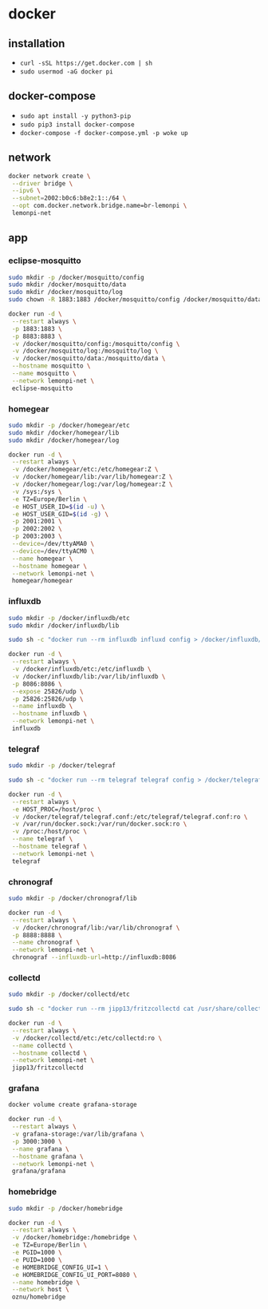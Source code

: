 # docker

## installation

- `curl -sSL https://get.docker.com | sh`
- `sudo usermod -aG docker pi`

## docker-compose

- `sudo apt install -y python3-pip`
- `sudo pip3 install docker-compose`
- `docker-compose -f docker-compose.yml -p woke up`

## network

```bash
docker network create \
 --driver bridge \
 --ipv6 \
 --subnet=2002:b0c6:b8e2:1::/64 \
 --opt com.docker.network.bridge.name=br-lemonpi \
 lemonpi-net
```

## app

### eclipse-mosquitto

```bash
sudo mkdir -p /docker/mosquitto/config
sudo mkdir /docker/mosquitto/data
sudo mkdir /docker/mosquitto/log
sudo chown -R 1883:1883 /docker/mosquitto/config /docker/mosquitto/data /docker/mosquitto/log
```

```bash
docker run -d \
 --restart always \
 -p 1883:1883 \
 -p 8883:8883 \
 -v /docker/mosquitto/config:/mosquitto/config \
 -v /docker/mosquitto/log:/mosquitto/log \
 -v /docker/mosquitto/data:/mosquitto/data \
 --hostname mosquitto \
 --name mosquitto \
 --network lemonpi-net \
 eclipse-mosquitto
```

### homegear

```bash
sudo mkdir -p /docker/homegear/etc
sudo mkdir /docker/homegear/lib
sudo mkdir /docker/homegear/log
```

```bash
docker run -d \
 --restart always \
 -v /docker/homegear/etc:/etc/homegear:Z \
 -v /docker/homegear/lib:/var/lib/homegear:Z \
 -v /docker/homegear/log:/var/log/homegear:Z \
 -v /sys:/sys \
 -e TZ=Europe/Berlin \
 -e HOST_USER_ID=$(id -u) \
 -e HOST_USER_GID=$(id -g) \
 -p 2001:2001 \
 -p 2002:2002 \
 -p 2003:2003 \
 --device=/dev/ttyAMA0 \
 --device=/dev/ttyACM0 \
 --name homegear \
 --hostname homegear \
 --network lemonpi-net \
 homegear/homegear
```

### influxdb

```bash
sudo mkdir -p /docker/influxdb/etc
sudo mkdir /docker/influxdb/lib
```

```bash
sudo sh -c "docker run --rm influxdb influxd config > /docker/influxdb/etc/influxdb.conf"
```

```bash
docker run -d \
 --restart always \
 -v /docker/influxdb/etc:/etc/influxdb \
 -v /docker/influxdb/lib:/var/lib/influxdb \
 -p 8086:8086 \
 --expose 25826/udp \
 -p 25826:25826/udp \
 --name influxdb \
 --hostname influxdb \
 --network lemonpi-net \
 influxdb
```

### telegraf

```bash
sudo mkdir -p /docker/telegraf
```

```bash
sudo sh -c "docker run --rm telegraf telegraf config > /docker/telegraf/telegraf.conf"
```

```bash
docker run -d \
 --restart always \
 -e HOST_PROC=/host/proc \
 -v /docker/telegraf/telegraf.conf:/etc/telegraf/telegraf.conf:ro \
 -v /var/run/docker.sock:/var/run/docker.sock:ro \
 -v /proc:/host/proc \
 --name telegraf \
 --hostname telegraf \
 --network lemonpi-net \
 telegraf
```

### chronograf

```bash
sudo mkdir -p /docker/chronograf/lib
```

```bash
docker run -d \
 --restart always \
 -v /docker/chronograf/lib:/var/lib/chronograf \
 -p 8888:8888 \
 --name chronograf \
 --network lemonpi-net \
 chronograf --influxdb-url=http://influxdb:8086
```

### collectd

```bash
sudo mkdir -p /docker/collectd/etc
```

```bash
sudo sh -c "docker run --rm jipp13/fritzcollectd cat /usr/share/collectd/types.db > /docker/influxdb/etc/types.db"
```

```bash
docker run -d \
 --restart always \
 -v /docker/collectd/etc:/etc/collectd:ro \
 --name collectd \
 --hostname collectd \
 --network lemonpi-net \
 jipp13/fritzcollectd
```

### grafana

```bash
docker volume create grafana-storage
```

```bash
docker run -d \
 --restart always \
 -v grafana-storage:/var/lib/grafana \
 -p 3000:3000 \
 --name grafana \
 --hostname grafana \
 --network lemonpi-net \
 grafana/grafana
```

### homebridge

```bash
sudo mkdir -p /docker/homebridge
```

```bash
docker run -d \
 --restart always \
 -v /docker/homebridge:/homebridge \
 -e TZ=Europe/Berlin \
 -e PGID=1000 \
 -e PUID=1000 \
 -e HOMEBRIDGE_CONFIG_UI=1 \
 -e HOMEBRIDGE_CONFIG_UI_PORT=8080 \
 --name homebridge \
 --network host \
 oznu/homebridge
```
